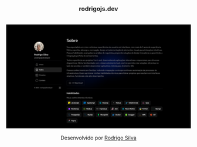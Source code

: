 <h3 align="center">
  rodrigojs.dev
</h3>

<br />

<a href="https://rodrigojs.dev" target="_blank">
  <img src="./public/screenshot.png" alt="portfolio" />
</a>

<br/>
<p align="center">Desenvolvido por <a href="https://www.linkedin.com/in/rodrigo-de-jesus-silva/">Rodrigo Silva</a>
</p>
